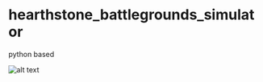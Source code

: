 # hearthstone_battlegrounds_simulator
python based

![alt text](https://github.com/minhsueh/hearthstone_battlegrounds_simulator/win_calculator.png)

